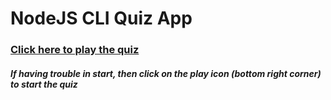 # NodeJS CLI Quiz App

### <a href="https://repl.it/@xmonish/End-Game?embed=1&output=1#index.js" target="_blank" >Click here to play the quiz</a> 

##### If having trouble in start, then click on the play icon (bottom right corner) to start the quiz
